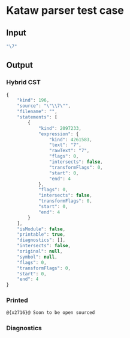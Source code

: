 # Kataw parser test case

## Input

`````js
"\7"
`````

## Output

### Hybrid CST


```javascript
{
    "kind": 196,
    "source": "\"\\7\"",
    "filename": "",
    "statements": [
        {
            "kind": 2097233,
            "expression": {
                "kind": 4261583,
                "text": "7",
                "rawText": "7",
                "flags": 0,
                "intersects": false,
                "transformFlags": 0,
                "start": 0,
                "end": 4
            },
            "flags": 0,
            "intersects": false,
            "transformFlags": 0,
            "start": 0,
            "end": 4
        }
    ],
    "isModule": false,
    "printable": true,
    "diagnostics": [],
    "intersects": false,
    "original": null,
    "symbol": null,
    "flags": 0,
    "transformFlags": 0,
    "start": 0,
    "end": 4
}
```

  
### Printed


```javascript
@{x2716}@ Soon to be open sourced
```

  
### Diagnostics


```javascript

```

